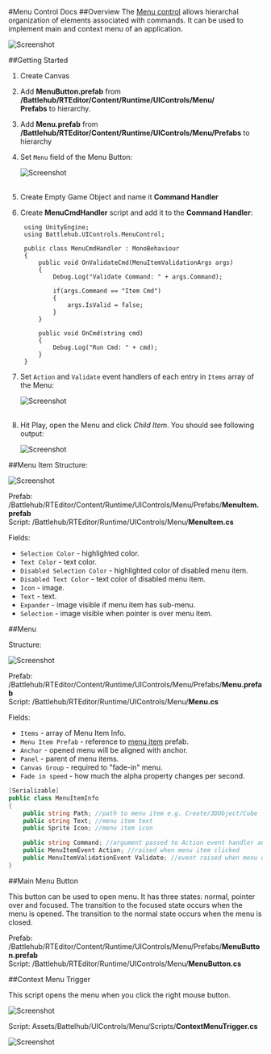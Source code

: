 #Menu Control Docs
##Overview
The [Menu control](#menu) allows hierarchal organization of elements associated with commands. It can be used to implement main and context menu of an application.

![Screenshot](~/resources/img/menu/overview/menu.png)    

##Getting Started

1. Create Canvas
2. Add __MenuButton.prefab__ from __/Battlehub/RTEditor/Content/Runtime/UIControls/Menu/<br> Prefabs__ to hierarchy.
3. Add __Menu.prefab__ from __/Battlehub/RTEditor/Content/Runtime/UIControls/Menu/Prefabs__ to hierarchy
4. Set `Menu` field of the Menu Button:

	![Screenshot](~/resources/img/menu/get-started/set-menu-field.png)   
	<br/>
	
5. Create Empty Game Object and name it __Command Handler__
6. Create __MenuCmdHandler__ script and add it to the __Command Handler__:

		using UnityEngine;
		using Battlehub.UIControls.MenuControl;

		public class MenuCmdHandler : MonoBehaviour
		{
			public void OnValidateCmd(MenuItemValidationArgs args)
			{
				Debug.Log("Validate Command: " + args.Command);

				if(args.Command == "Item Cmd")
				{
					args.IsValid = false;
				}
			}

			public void OnCmd(string cmd)
			{
				Debug.Log("Run Cmd: " + cmd);
			}
		}

		

7. Set `Action` and `Validate` event handlers of each entry in `Items` array of the Menu:
	
	![Screenshot](~/resources/img/menu/get-started/set-event-handlers.png)  
	<br/>	           
	
8. Hit Play, open the Menu and click _Child Item_. You should see following output:
	
	![Screenshot](~/resources/img/menu/get-started/results.png)      

##Menu Item
Structure:

![Screenshot](~/resources/img/menu/menu-item/structure.png)   

Prefab: /Battlehub/RTEditor/Content/Runtime/UIControls/Menu/Prefabs/__MenuItem.prefab__  
Script: /Battlehub/RTEditor/Runtime/UIControls/Menu/__MenuItem.cs__

Fields:

 * `Selection Color` - highlighted color.
 * `Text Color` - text color.
 * `Disabled Selection Color` - highlighted color of disabled menu item.
 * `Disabled Text Color` - text color of disabled menu item.
 * `Icon` - image.
 * `Text` - text.
 * `Expander` - image visible if menu item has sub-menu.
 * `Selection` - image visible when pointer is over menu item.

##Menu

Structure:

![Screenshot](~/resources/img/menu/menu/structure.png)   


Prefab: /Battlehub/RTEditor/Content/Runtime/UIControls/Menu/Prefabs/__Menu.prefab__  
Script: /Battlehub/RTEditor/Runtime/UIControls/Menu/__Menu.cs__

Fields:

  * `Items` - array of Menu Item Info.
  * `Menu Item Prefab` - reference to [menu item](#menu-item) prefab.
  * `Anchor` - opened menu will be aligned with anchor.
  * `Panel` - parent of menu items.
  * `Canvas Group` - required to "fade-in" menu.
  * `Fade in speed` - how much the alpha property changes per second.
  
  

```C#  
[Serializable]
public class MenuItemInfo
{
	public string Path; //path to menu item e.g. Create/3DObject/Cube
	public string Text; //menu item text 
	public Sprite Icon; //menu item icon

	public string Command; //argument passed to Action event handler and Validate event handler
	public MenuItemEvent Action; //raised when menu item clicked
	public MenuItemValidationEvent Validate; //event raised when menu opened
}
```

##Main Menu Button

This button can be used to open menu. It has three states: normal, pointer over and focused.  The transition to the focused state occurs when the menu is opened. The transition to the normal state occurs when the menu is closed. 

Prefab: /Battlehub/RTEditor/Content/Runtime/UIControls/Menu/Prefabs/__MenuButton.prefab__  
Script: /Battlehub/RTEditor/Runtime/UIControls/Menu/__MenuButton.cs__

##Context Menu Trigger

This script opens the menu when you click the right mouse button.  

![Screenshot](~/resources/img/menu/context-menu-trigger/context-menu.png)   

Script: Assets/Battelhub/UIControls/Menu/Scripts/__СontextMenuTrigger.cs__

![Screenshot](~/resources/img/menu/context-menu-trigger/context-menu-trigger.png)   






